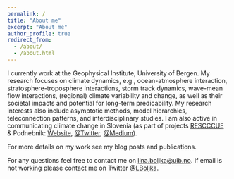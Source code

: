 ```yaml
---
permalink: /
title: "About me"
excerpt: "About me"
author_profile: true
redirect_from: 
  - /about/
  - /about.html
---
```


I currently work at the Geophysical Institute, University of Bergen. My research focuses on climate dynamics, e.g., ocean-atmosphere interaction, stratosphere-troposphere interactions, storm track dynamics, wave-mean flow interactions, (regional) climate variability and change, as well as their societal impacts and potential for long-term predicability. My research interests also include asymptotic methods, model hierarchies, teleconnection patterns, and interdisciplinary studies. I am also active in communicating climate change in Slovenia (as part of projects <a href="https://drive.google.com/file/d/14kKhqvhMYvILBhosecHA4HwMZpYnX338/view">RESCCCUE</a> & Podnebnik: <a href="https://podnebnik.org/en/">Website</a>, <a href="https://twitter.com/podnebnik">@Twitter</a>, <a href="https://medium.com/podnebnik">@Medium</a>).

For more details on my work see my blog posts and publications. 

For any questions feel free to contact me on lina.boljka@uib.no. If email is not working please contact me on Twitter <a href="https://twitter.com/LBoljka">@LBoljka</a>.


